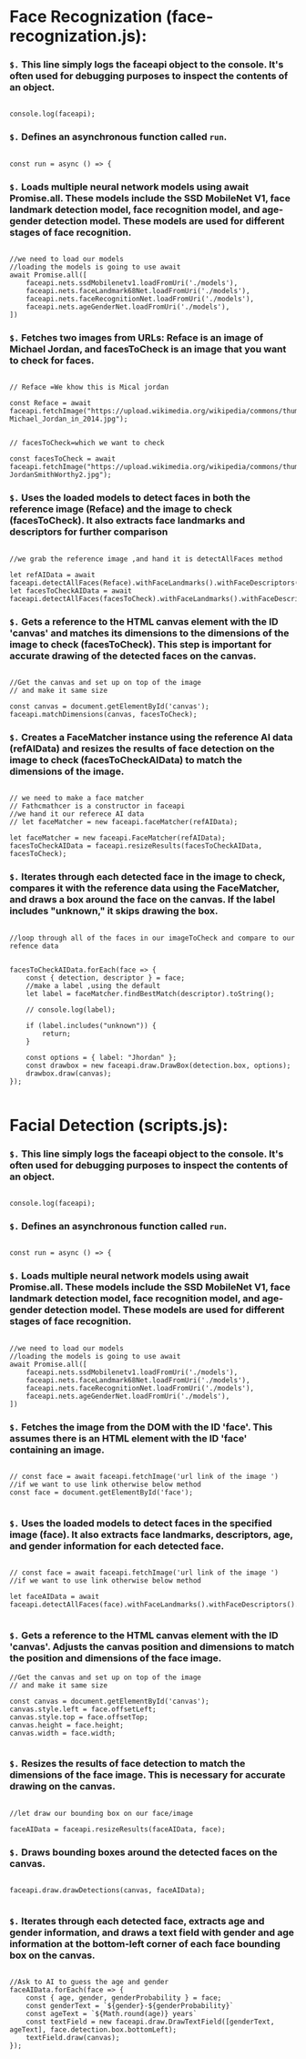 # Face Recognization (face-recognization.js):

### `$.` This line simply logs the faceapi object to the console. It's often used for debugging purposes to inspect the contents of an object.
```

console.log(faceapi);

```

### `$.` Defines an asynchronous function called `run`.
```

const run = async () => {

```

### `$.` Loads multiple neural network models using await Promise.all. These models include the SSD MobileNet V1, face landmark detection model, face recognition model, and age-gender detection model. These models are used for different stages of face recognition.

```

//we need to load our models
//loading the models is going to use await
await Promise.all([
    faceapi.nets.ssdMobilenetv1.loadFromUri('./models'),
    faceapi.nets.faceLandmark68Net.loadFromUri('./models'),
    faceapi.nets.faceRecognitionNet.loadFromUri('./models'),
    faceapi.nets.ageGenderNet.loadFromUri('./models'),
])

```

### `$.` Fetches two images from URLs: Reface is an image of Michael Jordan, and facesToCheck is an image that you want to check for faces.
```

// Reface =We khow this is Mical jordan

const Reface = await faceapi.fetchImage("https://upload.wikimedia.org/wikipedia/commons/thumb/a/ae/Michael_Jordan_in_2014.jpg/220px-Michael_Jordan_in_2014.jpg");


// facesToCheck=which we want to check 

const facesToCheck = await faceapi.fetchImage("https://upload.wikimedia.org/wikipedia/commons/thumb/7/71/JordanSmithWorthy2.jpg/170px-JordanSmithWorthy2.jpg");

```

### `$.` Uses the loaded models to detect faces in both the reference image (Reface) and the image to check (facesToCheck). It also extracts face landmarks and descriptors for further comparison
```

//we grab the reference image ,and hand it is detectAllFaces method

let refAIData = await faceapi.detectAllFaces(Reface).withFaceLandmarks().withFaceDescriptors();
let facesToCheckAIData = await faceapi.detectAllFaces(facesToCheck).withFaceLandmarks().withFaceDescriptors();

```

### `$.` Gets a reference to the HTML canvas element with the ID 'canvas' and matches its dimensions to the dimensions of the image to check (facesToCheck). This step is important for accurate drawing of the detected faces on the canvas.

```

//Get the canvas and set up on top of the image
// and make it same size 

const canvas = document.getElementById('canvas');
faceapi.matchDimensions(canvas, facesToCheck);

```

### `$.` Creates a FaceMatcher instance using the reference AI data (refAIData) and resizes the results of face detection on the image to check (facesToCheckAIData) to match the dimensions of the image.

```

// we need to make a face matcher 
// Fathcmathcer is a constructor in faceapi
//we hand it our referece AI data
// let faceMatcher = new faceapi.faceMatcher(refAIData);

let faceMatcher = new faceapi.FaceMatcher(refAIData);
facesToCheckAIData = faceapi.resizeResults(facesToCheckAIData, facesToCheck);

```

### `$.` Iterates through each detected face in the image to check, compares it with the reference data using the FaceMatcher, and draws a box around the face on the canvas. If the label includes "unknown," it skips drawing the box.

```

//loop through all of the faces in our imageToCheck and compare to our refence data


facesToCheckAIData.forEach(face => {
    const { detection, descriptor } = face;
    //make a label ,using the default
    let label = faceMatcher.findBestMatch(descriptor).toString();

    // console.log(label);

    if (label.includes("unknown")) {
        return;
    }

    const options = { label: "Jhordan" };
    const drawbox = new faceapi.draw.DrawBox(detection.box, options);
    drawbox.draw(canvas);
});


```




# Facial Detection (scripts.js):

### `$.` This line simply logs the faceapi object to the console. It's often used for debugging purposes to inspect the contents of an object.
```

console.log(faceapi);

```

### `$.` Defines an asynchronous function called `run`.
```

const run = async () => {

```

### `$.` Loads multiple neural network models using await Promise.all. These models include the SSD MobileNet V1, face landmark detection model, face recognition model, and age-gender detection model. These models are used for different stages of face recognition.

```

//we need to load our models
//loading the models is going to use await
await Promise.all([
    faceapi.nets.ssdMobilenetv1.loadFromUri('./models'),
    faceapi.nets.faceLandmark68Net.loadFromUri('./models'),
    faceapi.nets.faceRecognitionNet.loadFromUri('./models'),
    faceapi.nets.ageGenderNet.loadFromUri('./models'),
])

```

### `$.` Fetches the image from the DOM with the ID 'face'. This assumes there is an HTML element with the ID 'face' containing an image.
```

// const face = await faceapi.fetchImage('url link of the image ') //if we want to use link otherwise below method
const face = document.getElementById('face');


```

### `$.` Uses the loaded models to detect faces in the specified image (face). It also extracts face landmarks, descriptors, age, and gender information for each detected face.
```

// const face = await faceapi.fetchImage('url link of the image ') //if we want to use link otherwise below method

let faceAIData = await faceapi.detectAllFaces(face).withFaceLandmarks().withFaceDescriptors().withAgeAndGender();


```

### `$.` Gets a reference to the HTML canvas element with the ID 'canvas'. Adjusts the canvas position and dimensions to match the position and dimensions of the face image.

```
//Get the canvas and set up on top of the image
// and make it same size 

const canvas = document.getElementById('canvas');
canvas.style.left = face.offsetLeft;
canvas.style.top = face.offsetTop;
canvas.height = face.height;
canvas.width = face.width;


```

### `$.` Resizes the results of face detection to match the dimensions of the face image. This is necessary for accurate drawing on the canvas.

```

//let draw our bounding box on our face/image

faceAIData = faceapi.resizeResults(faceAIData, face);

```

### `$.` Draws bounding boxes around the detected faces on the canvas.

```

faceapi.draw.drawDetections(canvas, faceAIData);


```


### `$.` Iterates through each detected face, extracts age and gender information, and draws a text field with gender and age information at the bottom-left corner of each face bounding box on the canvas.

```

//Ask to AI to guess the age and gender
faceAIData.forEach(face => {
    const { age, gender, genderProbability } = face;
    const genderText = `${gender}-${genderProbability}`
    const ageText = `${Math.round(age)} years`
    const textField = new faceapi.draw.DrawTextField([genderText, ageText], face.detection.box.bottomLeft);
    textField.draw(canvas);
});


```


